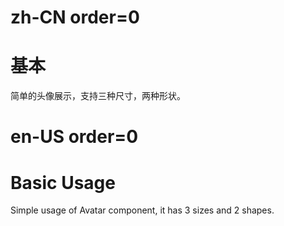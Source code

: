 # zh-CN order=0

# 基本

简单的头像展示，支持三种尺寸，两种形状。

# en-US order=0

# Basic Usage

Simple usage of Avatar component, it has 3 sizes and 2 shapes.
